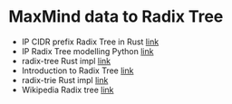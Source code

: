 # MaxMind data to Radix Tree

- IP CIDR prefix Radix Tree in Rust [link](https://github.com/refraction-networking/radix)
- IP Radix Tree modelling Python [link](https://medium.com/@rakesht2499/ip-model-radix-tree-implementation-cc4485e68a9e)
- radix-tree Rust impl [link](https://crates.io/crates/radix-tree)
- Introduction to Radix Tree [link](https://ankitpandeycu.medium.com/unleashing-the-potential-of-radix-tree-35e6c5d3b49d)
- radix-trie Rust impl [link](https://github.com/michaelsproul/rust_radix_trie)
- Wikipedia Radix tree [link](https://en.wikipedia.org/wiki/Radix_tree)
